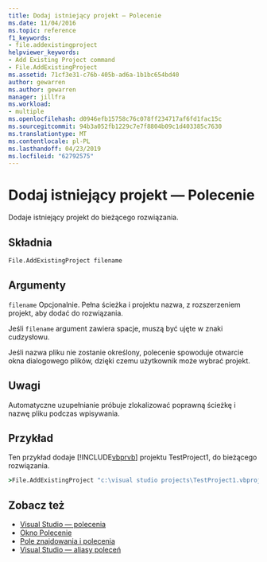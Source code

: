 ```yaml
---
title: Dodaj istniejący projekt — Polecenie
ms.date: 11/04/2016
ms.topic: reference
f1_keywords:
- file.addexistingproject
helpviewer_keywords:
- Add Existing Project command
- File.AddExistingProject
ms.assetid: 71cf3e31-c76b-405b-ad6a-1b1bc654bd40
author: gewarren
ms.author: gewarren
manager: jillfra
ms.workload:
- multiple
ms.openlocfilehash: d0946efb15758c76c078ff234717af6fd1fac15c
ms.sourcegitcommit: 94b3a052fb1229c7e7f8804b09c1d403385c7630
ms.translationtype: MT
ms.contentlocale: pl-PL
ms.lasthandoff: 04/23/2019
ms.locfileid: "62792575"
---
```

# <a name="add-existing-project-command"></a>Dodaj istniejący projekt — Polecenie
Dodaje istniejący projekt do bieżącego rozwiązania.

## <a name="syntax"></a>Składnia

```cmd
File.AddExistingProject filename
```

## <a name="arguments"></a>Argumenty
 `filename` Opcjonalnie. Pełna ścieżka i projektu nazwa, z rozszerzeniem projekt, aby dodać do rozwiązania.

 Jeśli `filename` argument zawiera spacje, muszą być ujęte w znaki cudzysłowu.

 Jeśli nazwa pliku nie zostanie określony, polecenie spowoduje otwarcie okna dialogowego plików, dzięki czemu użytkownik może wybrać projekt.

## <a name="remarks"></a>Uwagi
 Automatyczne uzupełnianie próbuje zlokalizować poprawną ścieżkę i nazwę pliku podczas wpisywania.

## <a name="example"></a>Przykład
 Ten przykład dodaje [!INCLUDE[vbprvb](../../code-quality/includes/vbprvb_md.md)] projektu TestProject1, do bieżącego rozwiązania.

```cmd
>File.AddExistingProject "c:\visual studio projects\TestProject1.vbproj"
```

## <a name="see-also"></a>Zobacz też

- [Visual Studio — polecenia](../../ide/reference/visual-studio-commands.md)
- [Okno Polecenie](../../ide/reference/command-window.md)
- [Pole znajdowania i polecenia](../../ide/find-command-box.md)
- [Visual Studio — aliasy poleceń](../../ide/reference/visual-studio-command-aliases.md)